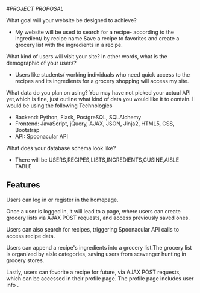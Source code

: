 #*PROJECT PROPOSAL*

What goal will your website be designed to achieve?

*  My website will be used to search for a recipe- according to the ingredient/ by recipe name.Save a recipe to favorites and create a grocery list with the ingredients in a recipe.

 What kind of users will visit your site? In other words, what is the demographic of your users?

  * Users like students/ working individuals who need quick access to the recipes and its ingredients for a grocery shopping will access my site.

What data do you plan on using? You may have not picked your actual API yet,which is fine, just outline what kind of data you would like it to contain.
I would be using the following Technologies

* Backend: Python, Flask, PostgreSQL, SQLAlchemy
* Frontend: JavaScript, jQuery, AJAX, JSON, Jinja2, HTML5, CSS, Bootstrap
* API: Spoonacular API


 What does your database schema look like?
   
 * There will be USERS,RECIPES,LISTS,INGREDIENTS,CUSINE,AISLE TABLE 

## Features

Users can log in or register in the homepage. 

Once a user is logged in, it will lead to a page, where users can create grocery lists via AJAX POST requests, and access previously saved ones. 

Users can also search for recipes, triggering Spoonacular API calls to access recipe data.

Users can append a recipe's ingredients into a grocery list.The grocery list is organized by aisle categories, saving users from scavenger hunting in grocery stores.


Lastly, users can fovorite a recipe for future, via AJAX POST requests, which can be accessed in their profile page. The profile page includes user info .


